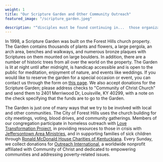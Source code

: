 ```yaml
---
weight: 1
title: "Our Scripture Garden and Other Community Outreach"
featured_image: "/scripture_garden.jpeg"

description: "“disciples must be found continuing in...  those organizations and movements which are recognizing the worth of persons” — Doctrine and Covenants 151:9"
---
```


In 1998, a Scripture Garden was built on the Forest Hills church property. The Garden contains thousands of plants and flowers, a large pergola, an arch area, benches and walkways, and numerous bronze plaques with Scriptures on them mounted on large boulders. In addition, there are a number of historic trees from all over the world on the property. The Garden is lit at night until after midnight, is handicap accessible and is open to the public for meditation, enjoyment of nature, and events like weddings. If you would like to reserve the garden for a special occasion or event, you can contact us through the form on [this page](/contact_us/). We also accept donations for the Scripture Garden; please address checks to "Community of Christ Church" and send them to 2401 Merriwood Dr, Louisville, KY 40299, with a note on the check specifying that the funds are to go to the Garden.

The Garden is just one of many ways that we try to be involved with local and other communities. The City of Forest Hills uses the church building for city meetings, voting, blood drives, and community gatherings. Members of our congregation participate in homeless outreach with [Love Transformation Project](https://lovetransformationproject.org/), in providing resources to those in crisis with [Jeffersontown Area Ministries](https://www.facebook.com/JeffersontownAreaMinistries), and in supporting families of sick children through [Ronald McDonald House Charities of Kentuckiana](https://rmhc-kentuckiana.org/). Every Sunday, we collect donations for [Outreach International](https://outreach-international.org/), a worldwide nonprofit affiliated with Community of Christ and dedicated to empowering communities and addressing poverty-related issues.